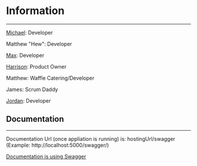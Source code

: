 # Information
***
[Michael](https://github.com/devMichaelREdwards): Developer

Matthew "Hew": Developer

[Max](https://github.com/heyPhillwhatsUp): Developer

[Harrison](https://github.com/FanOfWolves): Product Owner

Matthew: Waffle Catering/Developer

James: Scrum Daddy

[Jordan](https://github.com/nykez): Developer

## Documentation 
***

Documentation Url (once appliation is running) is: hostingUrl/swagger (Example: http://localhost:5000/swagger/)

[ Documentation is using Swagger ](https://docs.microsoft.com/en-us/aspnet/core/tutorials/getting-started-with-swashbuckle?view=aspnetcore-3.1&tabs=visual-studio)


